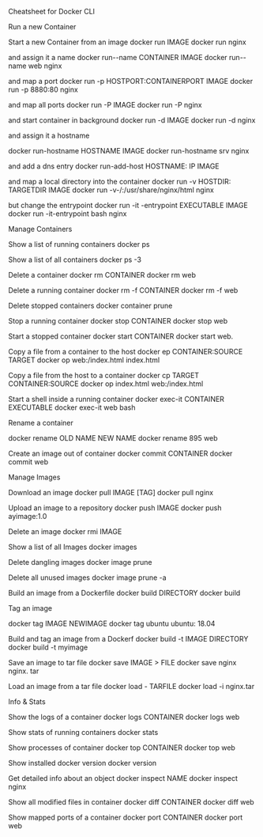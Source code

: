 Cheatsheet for Docker CLI

Run a new Container

Start a new Container from an image
docker run IMAGE
docker run nginx

and assign it a name
docker run--name CONTAINER IMAGE
docker run--name web nginx

and map a port
docker run -p HOSTPORT:CONTAINERPORT IMAGE
docker run -p 8880:80 nginx

and map all ports
docker run -P IMAGE
docker run -P nginx

and start container in background
docker run -d IMAGE
docker run -d nginx

and assign it a hostname

docker run-hostname HOSTNAME IMAGE
docker run-hostname srv nginx

and add a dns entry
docker run-add-host HOSTNAME: IP IMAGE

and map a local directory into the container
docker run -v HOSTDIR: TARGETDIR IMAGE
docker run -v-/:/usr/share/nginx/html nginx

but change the entrypoint
docker run -it -entrypoint EXECUTABLE IMAGE
docker run -it-entrypoint bash nginx

Manage Containers

Show a list of running containers
docker ps

Show a list of all containers
docker ps -3

Delete a container
docker rm CONTAINER
docker rm web

Delete a running container
docker rm -f CONTAINER
docker rm -f web

Delete stopped containers
docker container prune

Stop a running container
docker stop CONTAINER
docker stop web

Start a stopped container
docker start CONTAINER
docker start web.

Copy a file from a container to the host
docker ep CONTAINER:SOURCE TARGET
docker op web:/index.html index.html

Copy a file from the host to a container
docker cp TARGET CONTAINER:SOURCE
docker op index.html web:/index.html

Start a shell inside a running container
docker exec-it CONTAINER EXECUTABLE
docker exec-it web bash

Rename a container

docker rename OLD NAME NEW NAME
docker rename 895 web

Create an image out of container
docker commit CONTAINER
docker commit web

Manage Images

Download an image
docker pull IMAGE [TAG]
docker pull nginx

Upload an image to a repository
docker push IMAGE docker
push ayimage:1.0

Delete an image
docker rmi IMAGE

Show a list of all Images
docker images

Delete dangling images
docker image prune

Delete all unused images
docker image prune -a

Build an image from a Dockerfile
docker build DIRECTORY
docker build

Tag an image

docker tag IMAGE NEWIMAGE
docker tag ubuntu ubuntu: 18.04

Build and tag an image from a Dockerf
docker build -t IMAGE DIRECTORY
docker build -t myimage

Save an image to tar file
docker save IMAGE > FILE
docker save nginx nginx. tar

Load an image from a tar file
docker load - TARFILE
docker load -i nginx.tar

Info & Stats

Show the logs of a container
docker logs CONTAINER
docker logs web

Show stats of running containers
docker stats

Show processes of container
docker top CONTAINER
docker top web

Show installed docker version
docker version

Get detailed info about an object
docker inspect NAME
docker inspect nginx

Show all modified files in container
docker diff CONTAINER
docker diff web

Show mapped ports of a container
docker port CONTAINER
docker port web
